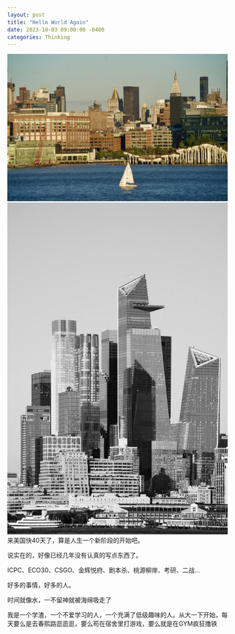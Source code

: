 ```yaml
---
layout: post
title: "Hello World Again"
date: 2023-10-03 09:00:00 -0400
categories: Thinking
---
```

![Manhattan-1](https://raw.githubusercontent.com/XinghanYin/XinghanYin.github.io/main/images/3BA29434-2205-4683-B2A9-DDFEE869729F_1_105_c.jpeg)
![Manhattan-2](https://raw.githubusercontent.com/XinghanYin/XinghanYin.github.io/main/images/E6A80C0C-C137-41FE-83E5-33FDB89F7B88_1_105_c.jpeg)
来美国快40天了，算是人生一个新阶段的开始吧。

说实在的，好像已经几年没有认真的写点东西了。

ICPC、ECO30、CSGO、金辉悦府、剧本杀、桃源柳岸、考研、二战...

好多的事情，好多的人。

时间就像水，一不留神就被海绵吸走了

我是一个学渣，一个不爱学习的人，一个充满了低级趣味的人。从大一下开始，每天要么是去春熙路逛逛逛，要么苟在宿舍里打游戏，要么就是在GYM疯狂撸铁



